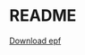 # README #

[Download epf](https://bitbucket.org/st1vo/1c-epf-upravlenie-dannymi-registrov/raw/8686f24b83d25c569bd9e321ee235a95360c8d6b/%D0%A3%D0%BF%D1%80%D0%B0%D0%B2%D0%BB%D0%B5%D0%BD%D0%B8%D0%B5%D0%94%D0%B0%D0%BD%D0%BD%D1%8B%D0%BC%D0%B8%D0%A0%D0%B5%D0%B3%D0%B8%D1%81%D1%82%D1%80%D0%BE%D0%B2.epf)
